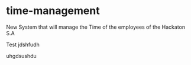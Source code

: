 # time-management
New System that will manage the Time of the employees of the Hackaton S.A

Test
jdshfudh

uhgdsushdu